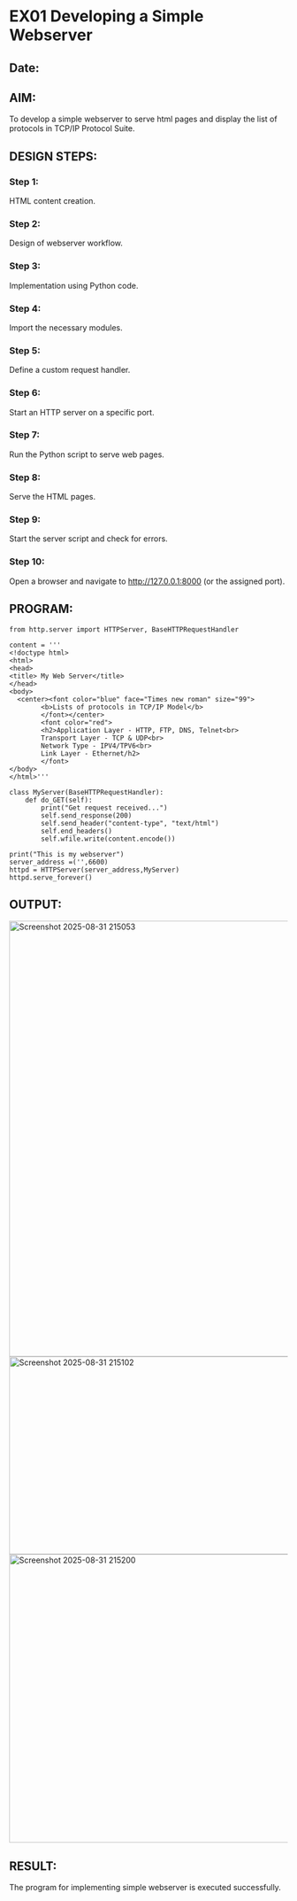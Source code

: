 # EX01 Developing a Simple Webserver
## Date:

## AIM:
To develop a simple webserver to serve html pages and display the list of protocols in TCP/IP Protocol Suite.

## DESIGN STEPS:
### Step 1: 
HTML content creation.

### Step 2:
Design of webserver workflow.

### Step 3:
Implementation using Python code.

### Step 4:
Import the necessary modules.

### Step 5:
Define a custom request handler.

### Step 6:
Start an HTTP server on a specific port.

### Step 7:
Run the Python script to serve web pages.

### Step 8:
Serve the HTML pages.

### Step 9:
Start the server script and check for errors.

### Step 10:
Open a browser and navigate to http://127.0.0.1:8000 (or the assigned port).

## PROGRAM:
```
from http.server import HTTPServer, BaseHTTPRequestHandler

content = '''
<!doctype html>
<html>
<head>
<title> My Web Server</title>
</head>
<body>
  <center><font color="blue" face="Times new roman" size="99">
        <b>Lists of protocols in TCP/IP Model</b>
        </font></center>
        <font color="red">
        <h2>Application Layer - HTTP, FTP, DNS, Telnet<br>
        Transport Layer - TCP & UDP<br>
        Network Type - IPV4/TPV6<br>
        Link Layer - Ethernet/h2>
        </font>
</body>
</html>'''

class MyServer(BaseHTTPRequestHandler):
    def do_GET(self):
        print("Get request received...")
        self.send_response(200) 
        self.send_header("content-type", "text/html")       
        self.end_headers()
        self.wfile.write(content.encode())

print("This is my webserver") 
server_address =('',6600)
httpd = HTTPServer(server_address,MyServer)
httpd.serve_forever()

```



## OUTPUT:
<img width="1242" height="787" alt="Screenshot 2025-08-31 215053" src="https://github.com/user-attachments/assets/c1d2682f-4966-4cba-9289-6d00a1c681f0" />
<img width="944" height="357" alt="Screenshot 2025-08-31 215102" src="https://github.com/user-attachments/assets/7fbfebf6-e3c7-44fb-b3e0-ea86642cec73" />
<img width="1914" height="521" alt="Screenshot 2025-08-31 215200" src="https://github.com/user-attachments/assets/04ca5a96-8c75-4ec1-8dc2-cf93386aea47" />



## RESULT:
The program for implementing simple webserver is executed successfully.
